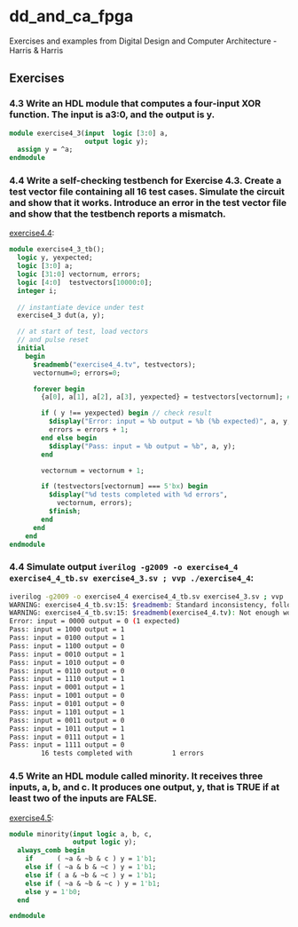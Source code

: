 # dd_and_ca_fpga
Exercises and examples from Digital Design and Computer Architecture - Harris &amp; Harris

## Exercises
### 4.3 Write an HDL module that computes a four-input XOR function.  The input is a3:0, and the output is y. 

```systemverilog
module exercise4_3(input  logic [3:0] a,
                   output logic y);
  assign y = ^a;
endmodule
```

### 4.4 Write a self-checking testbench for Exercise 4.3.  Create a test vector file containing all 16 test cases.  Simulate the circuit and show that it works.  Introduce an error in the test vector file and show that the testbench reports a mismatch.

[exercise4.4](https://github.com/ngrabbs/dd_and_ca_fpga/blob/main/chapter4/exercise4_4_tb.sv):
```systemverilog
module exercise4_3_tb();
  logic y, yexpected;
  logic [3:0] a;
  logic [31:0] vectornum, errors;
  logic [4:0]  testvectors[10000:0];
  integer i;
  
  // instantiate device under test
  exercise4_3 dut(a, y);

  // at start of test, load vectors
  // and pulse reset
  initial
    begin
      $readmemb("exercise4_4.tv", testvectors);
      vectornum=0; errors=0;

      forever begin
        {a[0], a[1], a[2], a[3], yexpected} = testvectors[vectornum]; #10;

        if ( y !== yexpected) begin // check result
          $display("Error: input = %b output = %b (%b expected)", a, y, yexpected);
          errors = errors + 1;
        end else begin
          $display("Pass: input = %b output = %b", a, y);
        end

        vectornum = vectornum + 1;

        if (testvectors[vectornum] === 5'bx) begin
          $display("%d tests completed with %d errors", 
            vectornum, errors);
          $finish;
        end
      end
    end
endmodule
```

### 4.4 Simulate output `iverilog -g2009 -o exercise4_4 exercise4_4_tb.sv exercise4_3.sv ; vvp ./exercise4_4`:
```bash
iverilog -g2009 -o exercise4_4 exercise4_4_tb.sv exercise4_3.sv ; vvp ./exercise4_4
WARNING: exercise4_4_tb.sv:15: $readmemb: Standard inconsistency, following 1364-2005.
WARNING: exercise4_4_tb.sv:15: $readmemb(exercise4_4.tv): Not enough words in the file for the requested range [0:10000].
Error: input = 0000 output = 0 (1 expected)
Pass: input = 1000 output = 1
Pass: input = 0100 output = 1
Pass: input = 1100 output = 0
Pass: input = 0010 output = 1
Pass: input = 1010 output = 0
Pass: input = 0110 output = 0
Pass: input = 1110 output = 1
Pass: input = 0001 output = 1
Pass: input = 1001 output = 0
Pass: input = 0101 output = 0
Pass: input = 1101 output = 1
Pass: input = 0011 output = 0
Pass: input = 1011 output = 1
Pass: input = 0111 output = 1
Pass: input = 1111 output = 0
        16 tests completed with          1 errors
```

### 4.5 Write an HDL module called minority.  It receives three inputs, a, b, and c.  It produces one output, y, that is TRUE if at least two of the inputs are FALSE.
[exercise4.5](https://github.com/ngrabbs/dd_and_ca_fpga/blob/main/chapter4/exercise4_5.sv):
```systemverilog
module minority(input logic a, b, c,
                output logic y);
  always_comb begin
    if      ( ~a & ~b & c ) y = 1'b1;
    else if ( ~a & b & ~c ) y = 1'b1;
    else if ( a & ~b & ~c ) y = 1'b1;
    else if ( ~a & ~b & ~c ) y = 1'b1;
    else y = 1'b0;
  end

endmodule
```